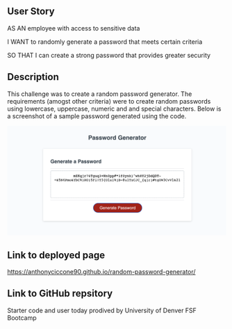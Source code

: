 ## User Story
AS AN employee with access to sensitive data

I WANT to randomly generate a password that meets certain criteria

SO THAT I can create a strong password that provides greater security

## Description
This challenge was to create a random password generator. The requirements (amogst other criteria) were to create random passwords using lowercase, uppercase, numeric and and special characters. Below is a screenshot of a sample password generated using the code.


![Alt text](<Screenshot 2023-07-19 at 12.01.45.png>)

## Link to deployed page
https://anthonyciccone90.github.io/random-password-generator/

## Link to GitHub repsitory 


Starter code and user today prodived by University of Denver FSF Bootcamp